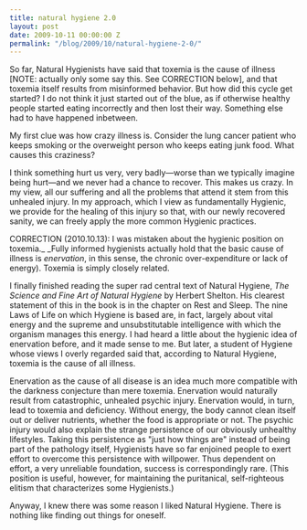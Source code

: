 ```yaml
---
title: natural hygiene 2.0
layout: post
date: 2009-10-11 00:00:00 Z
permalink: "/blog/2009/10/natural-hygiene-2-0/"
---
```


So far, Natural Hygienists have said that toxemia is the cause of illness \[NOTE: actually only some say this. See CORRECTION below\], and that toxemia itself results from misinformed behavior. But how did this cycle get started? I do not think it just started out of the blue, as if otherwise healthy people started eating incorrectly and then lost their way. Something else had to have happened inbetween.

My first clue was how crazy illness is. Consider the lung cancer patient who keeps smoking or the overweight person who keeps eating junk food. What causes this craziness?

I think something hurt us very, very badly—worse than we typically imagine being hurt—and we never had a chance to recover. This makes us crazy. In my view, all our suffering and all the problems that attend it stem from this unhealed injury. In my approach, which I view as fundamentally Hygienic, we provide for the healing of this injury so that, with our newly recovered sanity, we can freely apply the more common Hygienic practices.

CORRECTION (2010.10.13): I was mistaken about the hygienic position on toxemia._ _Fully informed hygienists actually hold that the basic cause of illness is _enervation_, in this sense, the chronic over-expenditure or lack of energy). Toxemia is simply closely related.

I finally finished reading the super rad central text of Natural Hygiene, _The Science and Fine Art of Natural Hygiene_ by Herbert Shelton. His clearest statement of this in the book is in the chapter on Rest and Sleep. The nine Laws of Life on which Hygiene is based are, in fact, largely about vital energy and the supreme and unsubstitutable intelligence with which the organism manages this energy. I had heard a little about the hygienic idea of enervation before, and it made sense to me. But later, a student of Hygiene whose views I overly regarded said that, according to Natural Hygiene, toxemia is the cause of all illness.

Enervation as the cause of all disease is an idea much more compatible with the darkness conjecture than mere toxemia. Enervation would naturally result from catastrophic, unhealed psychic injury. Enervation would, in turn, lead to toxemia and deficiency. Without energy, the body cannot clean itself out or deliver nutrients, whether the food is appropriate or not. The psychic injury would also explain the strange persistence of our obviously unhealthy lifestyles. Taking this persistence as "just how things are" instead of being part of the pathology itself, Hygienists have so far enjoined people to exert effort to overcome this persistence with willpower. Thus dependent on effort, a very unreliable foundation, success is correspondingly rare. (This position is useful, however, for maintaining the puritanical, self-righteous elitism that characterizes some Hygienists.)

Anyway, I knew there was some reason I liked Natural Hygiene. There is nothing like finding out things for oneself.
